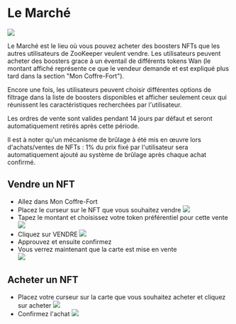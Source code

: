 # Le Marché
![](/docs/image16.png)

Le Marché est le lieu où vous pouvez acheter des boosters NFTs que les autres utilisateurs de ZooKeeper veulent vendre. Les utilisateurs peuvent acheter des boosters grace à un éventail de différents tokens Wan (le montant affiché représente ce que le vendeur demande et est expliqué plus tard dans la section "Mon Coffre-Fort").

Encore une fois, les utilisateurs peuvent choisir différentes options de filtrage dans la liste de boosters disponibles et afficher seulement ceux qui réunissent les caractéristiques recherchées par l'utilisateur.

Les ordres de vente sont valides pendant 14 jours par défaut et seront automatiquement retirés après cette période.

Il est à noter qu'un mécanisme de brûlage à été mis en œuvre lors d'achats/ventes de NFTs : 1% du prix fixé par l'utilisateur sera automatiquement ajouté au système de brûlage après chaque achat confirmé.

## Vendre un NFT
*   Allez dans Mon Coffre-Fort
*   Placez le curseur sur le NFT que vous souhaitez vendre
![](/docs/image1.png)
*   Tapez le montant et choisissez votre token préférentiel pour cette vente
![](/docs/image20.png)
*   Cliquez sur VENDRE 
![](/docs/image9.png)
*   Approuvez et ensuite confirmez
*   Vous verrez maintenant que la carte est mise en vente  
![](/docs/image8.png)

## Acheter un NFT
* Placez votre curseur sur la carte que vous souhaitez acheter et cliquez sur acheter
![](/docs/buynft.png)
* Confirmez l'achat
![](/docs/buynft2.png)
